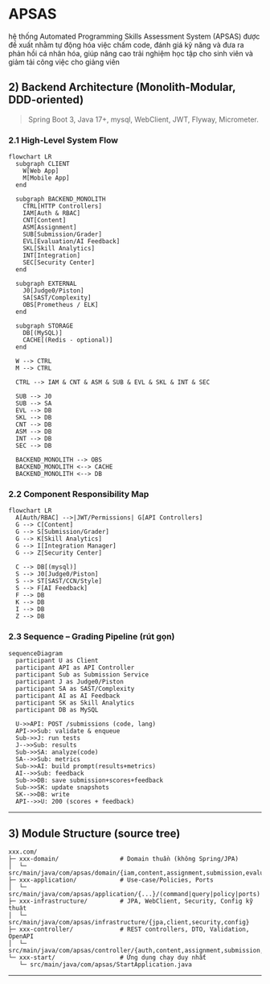 # APSAS
hệ thống Automated Programming Skills Assessment System (APSAS) được đề xuất nhằm tự động hóa việc chấm code, đánh giá kỹ năng và đưa ra phản hồi cá nhân hóa, giúp nâng cao trải nghiệm học tập cho sinh viên và giảm tải công việc cho giảng viên

## 2) Backend Architecture (Monolith-Modular, DDD-oriented)

> Spring Boot 3, Java 17+, mysql, WebClient, JWT, Flyway, Micrometer.

### 2.1 High-Level System Flow

```mermaid
flowchart LR
  subgraph CLIENT
    W[Web App]
    M[Mobile App]
  end

  subgraph BACKEND_MONOLITH
    CTRL[HTTP Controllers]
    IAM[Auth & RBAC]
    CNT[Content]
    ASM[Assignment]
    SUB[Submission/Grader]
    EVL[Evaluation/AI Feedback]
    SKL[Skill Analytics]
    INT[Integration]
    SEC[Security Center]
  end

  subgraph EXTERNAL
    J0[Judge0/Piston]
    SA[SAST/Complexity]
    OBS[Prometheus / ELK]
  end

  subgraph STORAGE
    DB[(MySQL)]
    CACHE[(Redis - optional)]
  end

  W --> CTRL
  M --> CTRL

  CTRL --> IAM & CNT & ASM & SUB & EVL & SKL & INT & SEC

  SUB --> J0
  SUB --> SA
  EVL --> DB
  SKL --> DB
  CNT --> DB
  ASM --> DB
  INT --> DB
  SEC --> DB

  BACKEND_MONOLITH --> OBS
  BACKEND_MONOLITH <--> CACHE
  BACKEND_MONOLITH <--> DB

```

### 2.2 Component Responsibility Map

```mermaid
flowchart LR
  A[Auth/RBAC] -->|JWT/Permissions| G[API Controllers]
  G --> C[Content]
  G --> S[Submission/Grader]
  G --> K[Skill Analytics]
  G --> I[Integration Manager]
  G --> Z[Security Center]

  C --> DB[(mysql)]
  S --> J0[Judge0/Piston]
  S --> ST[SAST/CCN/Style]
  S --> F[AI Feedback]
  F --> DB
  K --> DB
  I --> DB
  Z --> DB
```

### 2.3 Sequence – Grading Pipeline (rút gọn)

```mermaid
sequenceDiagram
  participant U as Client
  participant API as API Controller
  participant Sub as Submission Service
  participant J as Judge0/Piston
  participant SA as SAST/Complexity
  participant AI as AI Feedback
  participant SK as Skill Analytics
  participant DB as MySQL

  U->>API: POST /submissions (code, lang)
  API->>Sub: validate & enqueue
  Sub->>J: run tests
  J-->>Sub: results
  Sub->>SA: analyze(code)
  SA-->>Sub: metrics
  Sub->>AI: build prompt(results+metrics)
  AI-->>Sub: feedback
  Sub->>DB: save submission+scores+feedback
  Sub->>SK: update snapshots
  SK-->>DB: write
  API-->>U: 200 (scores + feedback)

```

---

## 3) Module Structure (source tree)

```text
xxx.com/
├─ xxx-domain/                 # Domain thuần (không Spring/JPA)
│  └─ src/main/java/com/apsas/domain/{iam,content,assignment,submission,evaluation,skills,support,common}
├─ xxx-application/            # Use-case/Policies, Ports
│  └─ src/main/java/com/apsas/application/{...}/(command|query|policy|ports)
├─ xxx-infrastructure/         # JPA, WebClient, Security, Config kỹ thuật
│  └─ src/main/java/com/apsas/infrastructure/{jpa,client,security,config}
├─ xxx-controller/             # REST controllers, DTO, Validation, OpenAPI
│  └─ src/main/java/com/apsas/controller/{auth,content,assignment,submission,evaluation,skills,support,common}
└─ xxx-start/                  # Ứng dụng chạy duy nhất
   └─ src/main/java/com/apsas/StartApplication.java

```

---
